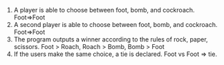 1. A player is able to choose between foot, bomb, and cockroach. Foot=>Foot
2. A second player is able to choose between foot, bomb, and cockroach. Foot=>Foot
3. The program outputs a winner according to the rules of rock, paper, scissors. Foot > Roach, Roach > Bomb, Bomb > Foot
4. If the users make the same choice, a tie is declared. Foot vs Foot => tie.
